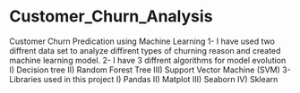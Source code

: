 # Customer_Churn_Analysis
Customer Churn Predication using Machine Learning
1- I have used two diffrent data set to analyze diffirent types of churning reason and created machine learning model.
2- I have 3 diffrent algorithms for model evolution
   I) Decision tree
   II) Random Forest Tree
   III) Support Vector Machine (SVM)
3- Libraries used in this project
   I) Pandas
   II) Matplot 
   III) Seaborn
   IV) Sklearn
